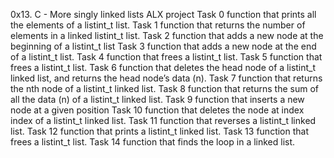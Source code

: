 0x13. C - More singly linked lists ALX project
Task 0 function that prints all the elements of a listint_t list.
Task 1 function that returns the number of elements in a linked listint_t list.
Task 2 function that adds a new node at the beginning of a listint_t list
Task 3  function that adds a new node at the end of a listint_t list.
Task 4 function that frees a listint_t list.
Task 5  function that frees a listint_t list.
Task 6 function that deletes the head node of a listint_t linked list, and returns the head node’s data (n).
Task 7 function that returns the nth node of a listint_t linked list.
Task 8  function that returns the sum of all the data (n) of a listint_t linked list.
Task 9 function that inserts a new node at a given position
Task 10 function that deletes the node at index index of a listint_t linked list.
Task 11 function that reverses a listint_t linked list.
Task 12 function that prints a listint_t linked list.
Task 13 function that frees a listint_t list.
Task 14 function that finds the loop in a linked list.
